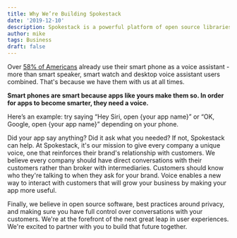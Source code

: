 ```yaml
---
title: Why We’re Building Spokestack
date: '2019-12-10'
description: Spokestack is a powerful platform of open source libraries and robust services to make your apps fully voice-enabled.
author: mike
tags: Business
draft: false
---
```


Over [58% of Americans](https://voicebot.ai/2019/01/15/twice-the-number-of-u-s-adults-have-tried-in-car-voice-assistants-as-smart-speakers/) already use their smart phone as a voice assistant - more than smart speaker, smart watch and desktop voice assistant users combined. That's because we have them with us at all times.

**Smart phones are smart because apps like yours make them so. In order for apps to become smarter, they need a voice.**

Here&rsquo;s an example: try saying &ldquo;Hey Siri, open {your app name}&rdquo; or &ldquo;OK, Google, open {your app name}&rdquo; depending on your phone.

Did your app say anything? Did it ask what you needed? If not, Spokestack can help.
At Spokestack, it's our mission to give every company a unique voice, one that reinforces their brand's relationship with customers. We believe every company should have direct conversations with their customers rather than broker with intermediaries. Customers should know who they're talking to when they ask for your brand. Voice enables a new way to interact with customers that will grow your business by making your app more useful.

Finally, we believe in open source software, best practices around privacy, and making sure you have full control over conversations with your customers. We're at the forefront of the next great leap in user experiences. We're excited to partner with you to build that future together.

